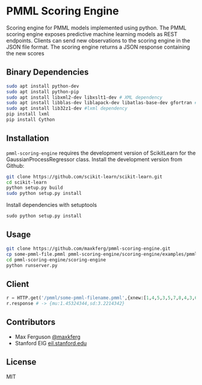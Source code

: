 # PMML Scoring Engine
Scoring engine for PMML models implemented using python. The PMML scoring engine exposes predictive machine learning models as REST endpoints. Clients can send new observations to the scoring engine in the JSON file format. The scoring engine returns a JSON response containing the new scores

## Binary Dependencies
```sh
sudo apt install python-dev
sudo apt install python-pip
sudo apt install libxml2-dev libxslt1-dev # XML dependency
sudo apt install libblas-dev liblapack-dev libatlas-base-dev gfortran # Numpy dependency
sudo apt install lib32z1-dev #lxml dependency
pip install lxml
pip install Cython
```

## Installation
`pmml-scoring-engine` requires the development version of ScikitLearn for 
the GaussianProcessRegressor class. Install the development version from Github:

```sh
git clone https://github.com/scikit-learn/scikit-learn.git
cd scikit-learn
python setup.py build
sudo python setup.py install
```

Install dependencies with setuptools
```python
sudo python setup.py install
```


## Usage
```sh
git clone https://github.com/maxkferg/pmml-scoring-engine.git
cp some-pmml-file.pmml pmml-scoring-engine/scoring-engine/examples/pmml
cd pmml-scoring-engine/scoring-engine
python runserver.py
```

## Client
```python
r = HTTP.get('/pmml/some-pmml-filename.pmml',{xnew:[1,4,5,3,5,7,8,4,3,6,7,1]})
r.response # -> {mu:1.45324344,sd:3.2214342}
```

## Contributors

* Max Ferguson [@maxkferg](https:/github.com/maxkferg)
* Stanford EIG [eil.stanford.edu](http://eil.stanford.edu/index.html)


## License 
MIT
